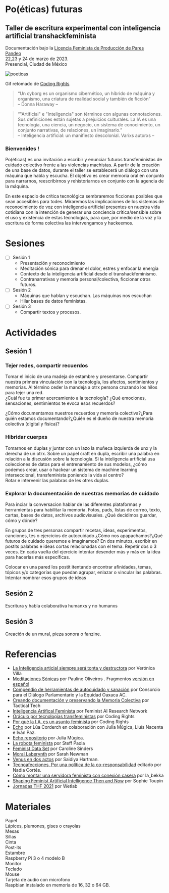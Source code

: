 # Po(éticas) futuras
## Taller de escritura experimental con inteligencia artificial transhackfeminista
Documentación bajo la [Licencia Feminista de Producción de Pares](https://labekka.red/licencia-f2f/)  
[Pandeo](https://www.pandeo.info/)   
22,23 y 24 de marzo de 2023.  
Presencial, Ciudad de México

![poeticas](https://media.giphy.com/media/v1.Y2lkPTc5MGI3NjExZjk3ZTQ1MGJhOGNkY2E5YjYyMjY4NmFlZDg4MWEyYmNhNDcxOGUxNyZjdD1n/li0s0yrz011JbkXbO9/giphy.gif)  

Gif retomado de [Coding Rights](https://giphy.com/gifs/codingrights-tech-speculative-transfeministech-li0s0yrz011JbkXbO9)

>“Un cyborg es un organismo cibernético, un híbrido de máquina y organismo, una criatura de realidad social y también de ficción”  
>– Donna Haraway –

>“"Artificial" e "Inteligencia" son términos con algunas connotaciones. Sus definiciones están sujetas a prejuicios culturales. La IA es una tecnología, una ciencia, un negocio, un sistema de conocimiento, un conjunto narrativas, de relaciones, un imaginario.”  
>–  Inteligencia artificial: un manifiesto descolonial. Varixs autorxs –

### Bienvenides ! 
Po(éticas) es una invitación a escribir y enunciar futuros transfeministas de cuidado colectivo frente a las violencias machistas. A partir de la creación de una base de datos, durante el taller se establecerá un diálogo con una máquina que habla y escucha. El objetivo es crear memoria oral en conjunto para narrarnos, reescribirnos y rehistoriarnos en conjunto con la agencia de la máquina.

En este espacio de crítica tecnológica sembraremos ficciones posibles que sean accesibles para todes. Miraremos las implicaciones de los sistemas de reconocimiento de voz con inteligencia artificial presentes en nuestra vida cotidiana con la intención de generar una conciencia crítica/sensible sobre el uso y existencia de estas tecnologías, para que, por medio de la voz y la escritura de forma colectiva las intervengamos y hackeemos.

# Sesiones 
 - [ ] Sesión 1 
 	- Presentación y reconocimiento
 	- Meditación sónica para drenar el dolor, estres y enfocar la energía
 	- Contexto de la inteligencia artificial desde el transhackfeminismo.
	- Contranarrativas y memoria personal/colectiva, ficcionar otros futuros.
 - [ ] Sesión 2 
	- Máquinas que hablan y escuchan. Las máquinas nos escuchan
	- Hilar bases de datos feministas.
 - [ ] Sesión 3 
 	- Compartir textos y procesos. 

# Actividades  

## Sesión 1
### Tejer redes, compartir recuerdos 

Tomar el inicio de una madeja de estambre y presentarse. Compartir nuestra primera vinculación con la tecnología, los afectos, sentimientos y memorias. Al término ceder la mandeja a otrx persona cruzando los hilos para tejer una red.   
¿Cuál fue tu primer acercamiento a la tecnología? ¿Qué emociones, sensaciones, sentimientos te evoca esos recuerdos?  

¿Cómo documentamos nuestros recuerdos y memoria colectiva?¿Para quién estamos documentando?¿Quién es el dueño de nuestra memoria colectiva (digital y física)?

### Hibridar cuerpxs
Tomarnos en duplas y juntar con un lazo la muñeca izquierda de unx y la derecha de un otrx. Sobre un papel craft en dupla, escribir una palabra en relación a la discusión sobre la tecnología. Si la inteligencia artificial usa colecciones de datos para el entrenamiento de sus modelos, ¿cómo podemos crear, usar o hackear un sistema de machine learning interseccional, transfeminista poniendo la vida al centro?  
Rotar e intervenir las palabras de les otres duplas. 

### Explorar la documentación de nuestras memorias de cuidado
Para inciar la conversacion hablar de las diferentes plataformas y herramientas para habilitar la memoria. Fotos, pads, listas de correo, texto, cartas, bases de datos, archivos audiovisuales. ¿Qué decidimos guardar, cómo y dónde?   

En grupos de tres personas compartir recetas, ideas, experimentos, canciones, tes o ejercicios de autocuidado ¿Cómo nos apapachamos?¿Qué futuros de cuidado queremos e imaginamos?
En dos minutos, escribir en postits palabras e ideas cortas relacionadas con el tema. Repetir dos o 3 veces. En cada vuelta del ejercicio intentar desender más y más en la idea para hacerlas más específicas. 

Colocar en una pared los postit itentando encontrar afinidades, temas, tópicos y/o categorías que puedan agrupar, enlazar o vincular las palabras. Intentar nombrar esos grupos de ideas

## Sesión 2
Escritura y habla colaborativa humanxs y no humanxs  

## Sesión 3
Creación de un mural, pieza sonora o fanzine.   

# Referencias
- [La Inteligencia articial siempre será tonta y destructora](https://desinformemonos.org/la-inteligencia-artificial-siempre-sera-tonta-y-destructora/) por Verónica Villa
- [Meditaciones Sónicas](http://www.soundportraits.info/wp-content/uploads/2019/06/Oliveros_Pauline_Sonic_Meditations_1974.pdf) por Pauline Oliveiros . Fragmentos [versión en español](https://drive.google.com/file/d/1aAfSwwqV9YEcFdNUmOXxBiemS5qMiEEB/view)
- [Compendio de herramientas de autocuidado y sanación](https://consorciooaxaca.org/wp-content/uploads/2020/05/compendio_Autocuidado.pdf) por Consorcio para el Diálogo Parlamentario y la Equidad Oaxaca AC.
- [Creando documentación y preservando la Memoria Colectiva](https://es.gendersec.train.tacticaltech.org/) por Tactical Tech
- [Inteligencia Artifical Feminista]() por Feminist AI Research Network
- [Oráculo por tecnologías transfeministas](https://www.transfeministech.codingrights.org/) por Coding Rights
- [Por qué la I.A. es un asunto feminista](https://notmy.ai/es/) por Coding Rights
- [Echo](http://angelsbarcelona.com/en/artists/lua-coderch/projects/echo/1365) por Lúa Corderch en colaboración con Julia Múgica, Lluís Nacenta e Iván Paz.
- [Echo repositorio](https://github.com/juliajmg/ECO) por Julia Múgica.
- [La robota feminista](https://github.com/stepaola/La-robota-feminista/blob/master/Taller.md) por Steff Paola 
- [Feminist Data Set](https://carolinesinders.com/feminist-data-set/) por Caroline Sinders
- [Moral Laberynth](https://www.morallabyrinth.com/) por Sarah Newman
- [Venus en dos actos](https://hemisphericinstitute.org/en/emisferica-91/9-1-essays/venus-en-dos-actos.html) por Saidiya Hartman.
- [Tecnoafecciones. Por una política de la co-responsabilidad](https://sursiendo.org/2022/08/escrituras-hackfeministas-para-otras-tecnologias/) editado por Nadia Cortés. 
- [Cómo montar una servidora feminista con conexión casera](https://labekka.red/servidoras-feministas/) por la_bekka
- [Shaping Feminist Artificial Intelligence Then and Now](https://zoiahorn.anarchaserver.org/thf2022/2022/06/04/agenda-shaping-feminist-artificial-intelligence-then-and-now/) por Sophie Toupin
- [Jornadas THF 2021](https://crabgrass.riseup.net/wetlab) por Wetlab

# Materiales 

Papel  
Lápices, plumones, gises o crayolas  
Mesas  
Sillas   
Cinta   
Post-its   
Estambre   
Raspberry Pi 3 o 4 modelo B  
Monitor  
Teclado  
Mouse   
Tarjeta de audio con microfono  
Raspbian instalado en memoria de 16, 32 o 64 GB.   



